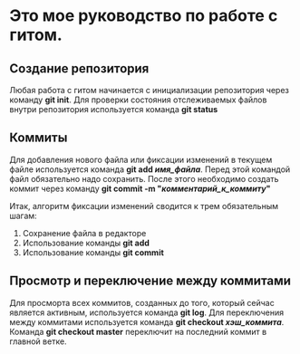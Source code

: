 # Это мое руководство по работе с гитом.

## Создание репозитория

Любая работа с гитом начинается с инициализации репозитория через команду **git init**.
Для проверки состояния отслеживаемых файлов внутри репозитория используется команда **git status**

## Коммиты

Для добавления нового файла или фиксации изменений в текущем файле используется команда **git add *имя_файла***. Перед этой командой файл обязательно надо сохранить. После этого необходимо создать коммит через команду **git commit -m "*комментарий_к_коммиту*"**

Итак, алгоритм фиксации изменений сводится к трем обязательным шагам:

1. Сохранение файла в редакторе
2. Использование команды **git add**
3. Использование команды **git commit**

## Просмотр и переключение между коммитами

Для просморта всех коммитов, созданных до того, который сейчас является активным, используется команда **git log**. Для переключения между коммитами используется команда **git checkout *хэш_коммита***. Команда **git checkout master** переключит на последний коммит в главной ветке.

